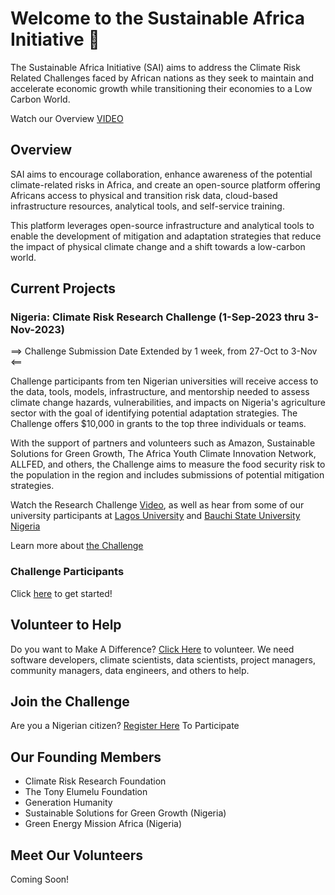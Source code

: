 # Welcome to the Sustainable Africa Initiative 👋

The Sustainable Africa Initiative (SAI) aims to address the Climate Risk Related Challenges faced by African nations as they seek to maintain and accelerate economic growth while transitioning their economies to a Low Carbon World.

Watch our Overview [VIDEO](www.sustainableafricainitiative.org)

## Overview
SAI aims to encourage collaboration, enhance awareness of the potential climate-related risks in Africa, and create an open-source platform offering Africans access to physical and transition risk data, cloud-based infrastructure resources, analytical tools, and self-service training. 

This platform leverages open-source infrastructure and analytical tools to enable the development of mitigation and adaptation strategies that reduce the impact of physical climate change and a shift towards a low-carbon world. 

## Current Projects
### Nigeria: Climate Risk Research Challenge (1-Sep-2023 thru 3-Nov-2023)
==> Challenge Submission Date Extended by 1 week, from 27-Oct to 3-Nov <==

Challenge participants from ten Nigerian universities will receive access to the data, tools, models, infrastructure, and mentorship needed to assess climate change hazards, vulnerabilities, and impacts on Nigeria's agriculture sector with the goal of identifying potential adaptation strategies.  The Challenge offers $10,000 in grants to the top three individuals or teams.

With the support of partners and volunteers such as Amazon, Sustainable Solutions for Green Growth, The Africa Youth Climate Innovation Network, ALLFED, and others, the Challenge aims to measure the food security risk to the population in the region and includes submissions of potential mitigation strategies.

Watch the Research Challenge [Video](https://www.youtube.com/watch?v=Oq83NZiwvh0&t=7s), as well as hear from some of our university participants at [Lagos University](https://www.youtube.com/watch?v=KEZ6ZQM7yyI) and [Bauchi State University Nigeria](https://www.youtube.com/watch?v=SWniAeqo8qo)

Learn more about [the Challenge](https://github.com/SustainableAfrica/ClimateRiskChallenge#climate-risk-challenge)

### Challenge Participants
Click [here](https://github.com/SustainableAfrica/ClimateRiskChallenge/blob/main/ParticipantResources.md#climate-risk-challenge-resources-for-participants) to get started!

## Volunteer to Help
Do you want to Make A Difference? [Click Here](https://sustainableafricainitiative.org/volunteer/) to volunteer.
We need software developers, climate scientists, data scientists, project managers, community managers, data engineers, and others to help.

## Join the Challenge
Are you a Nigerian citizen? [Register Here](https://docs.google.com/forms/d/e/1FAIpQLSf91QrC_wWByAg_iSF9hY2B-KCK9bafq4K2Gyy0CtHFd-yiaw/viewform?usp=sf_link) To Participate 

## Our Founding Members
- Climate Risk Research Foundation
- The Tony Elumelu Foundation
- Generation Humanity
- Sustainable Solutions for Green Growth (Nigeria)
- Green Energy Mission Africa (Nigeria) 

## Meet Our Volunteers
Coming Soon!
